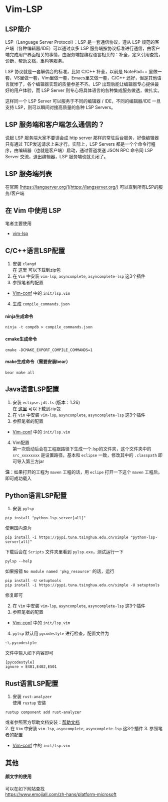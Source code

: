 # Vim-LSP

## LSP简介

LSP（Language Server Protocol）：LSP 是一套通信协议，遵从 LSP 规范的客户端（各种编辑器/IDE）可以通过众多 LSP 服务端按协议标准进行通信，由客户端完成用户界面相关的事情，由服务端提编程语言相关的：补全，定义引用查找，诊断，帮助文档，重构等服务。  

LSP 协议就是一套解偶合的标准，比如 C/C++ 补全，以前是 NotePad++ 里做一套，VS里做一套，Vim里做一套，Emacs里又做一套，C/C++ 还好，但是其他语言就惨了，各个编辑器实现的质量参差不齐。LSP 出现后能让编辑器专心提供最好的用户体验，而 LSP Server 则专心将具体语言的各种集成服务做透，做扎实。  

这样同一个 LSP Server 可以服务于不同的编辑器 / IDE，不同的编辑器/IDE 一旦支持 LSP，则可以瞬间对接高质量的各种 LSP Servers。

## LSP 服务端和客户端怎么通信的？

说起 LSP 服务端大家不要误会成 http server 那样的常驻后台服务，好像编辑器只有通过 TCP发送请求上来才行。实际上，LSP Servers 都是一个个命令行程序，由编辑器（也就是客户端）启动，通过管道发送 JSON RPC 命令同 LSP Server 交流，退出编辑器，LSP 服务端也就关闭了。


## LSP 服务端列表

在官网 [https://langserver.org/](https://langserver.org/) 可以查到所有LSP的服务/客户端

## 在 Vim 中使用 LSP

笔者主要使用
- [vim-lsp](https://github.com/prabirshrestha/vim-lsp)

## C/C++语言LSP配置

1. 安装 ``clangd``  
在 [这里](https://github.com/clangd/clangd/releases/download/16.0.2/clangd-windows-16.0.2.zip) 可以下载到zip包
2. 在 ``Vim`` 中安装 ``vim-lsp``, ``asyncomplete``, ``asyncomplete-lsp`` 这3个插件
3. 参照笔者的配置
- [Vim-conf](Vim-conf) 中的 ``init/lsp.vim``
4. 生成 ``compile_commands.json``

#### ninja生成命令
```
ninja -t compdb > compile_commands.json
```
#### cmake生成命令
```
cmake -DCMAKE_EXPORT_COMPILE_COMMANDS=1
```
#### make生成命令（需要安装bear）
```
bear make all
```

## Java语言LSP配置

1. 安装 ``eclipse.jdt.ls``  (版本：1.26)  
在 [这里](https://download.eclipse.org/jdtls/milestones/) 可以下载到zip包
2. 在 ``Vim`` 中安装 ``vim-lsp``, ``asyncomplete``, ``asyncomplete-lsp`` 这3个插件
3. 参照笔者的配置
- [Vim-conf](Vim-conf) 中的 ``init/lsp.vim``
4. Vim配置  
第一次启动后会在工程跟路径下生成一个.lsp的文件夹，这个文件夹中的  ``src_xxxxxxxx`` 是设置路径，基本和 ``eclipse`` 一致，修改其中的 ``.classpath`` 即可导入第三方jar  

**注**：如果打开的工程为 ``maven`` 工程的话，用 ``eclipe`` 打开一下这个 ``maven`` 工程后，即可成功载入

## Python语言LSP配置

1. 安装 ``pylsp``  
```
pip install "python-lsp-server[all]"
```
使用国内源为
```
pip install -i https://pypi.tuna.tsinghua.edu.cn/simple "python-lsp-server[all]"
```
下载后会在 ``Scripts`` 文件夹里看到 ``pylsp.exe``，测试运行一下  
```
pylsp --help
```
如果报错 ``No module named 'pkg_resource'`` 的话，运行
```
pip install -U setuptools
pip install -i https://pypi.tuna.tsinghua.edu.cn/simple -U setuptools
```
修复即可

2. 在 ``Vim`` 中安装 ``vim-lsp``, ``asyncomplete``, ``asyncomplete-lsp`` 这3个插件
3. 参照笔者的配置
- [Vim-conf](Vim-conf) 中的 ``init/lsp.vim``
4. ``pylsp`` 默认用 ``pycodestyle`` 进行检查，配置文件为
```
~\.pycodestyle
```
文件中输入如下内容即可
```
[pycodestyle]
ignore = E401,E402,E501
```

## Rust语言LSP配置

1. 安装 ``rust-analyzer``  
使用 ``rustup`` 安装
```
rustup component add rust-analyzer
```
或者参照官方帮助文档安装：[帮助文档](https://rust-analyzer.github.io/manual.html#installation)  
2. 在 ``Vim`` 中安装 ``vim-lsp``, ``asyncomplete``, ``asyncomplete-lsp`` 这3个插件
3. 参照笔者的配置
- [Vim-conf](Vim-conf) 中的 ``init/lsp.vim``


## 其他

#### 颜文字的使用
可以在如下网站查找  
https://www.emojiall.com/zh-hans/platform-microsoft
